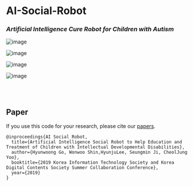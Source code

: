 # AI-Social-Robot
### *Artificial Intelligence Cure Robot for Children with Autism*

![image](https://user-images.githubusercontent.com/38183241/71243956-ce161480-2354-11ea-8983-faca6faaf9ac.png)

![image](https://user-images.githubusercontent.com/38183241/71243971-d706e600-2354-11ea-97e8-2eff06510782.png)

![image](https://user-images.githubusercontent.com/38183241/71243978-da01d680-2354-11ea-89d9-85f3956cd268.png)

![image](https://user-images.githubusercontent.com/38183241/71243980-dcfcc700-2354-11ea-9503-3b0856f2ab79.png)

<br>
<br>


## Paper

If you use this code for your research, please cite our [papers](http://www.dbpia.co.kr/journal/articleDetail?nodeId=NODE08749986).

    @inproceedings{AI Social Robot,
      title={Artificial Intelligence Social Robot to Help Education and Treatment of Children with Intellectual Developmental Disabilities},
      author={Hyunwoong Go, Wonwoo Shin,HyunjuLee, Seungmin Ji, CheolJung Yoo},
      booktitle={2019 Korea Information Technology Society and Korea Digital Contents Society Summer Collaboration Conference},
      year={2019}
    }
